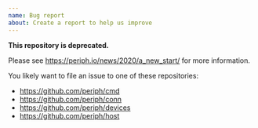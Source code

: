 ```yaml
---
name: Bug report
about: Create a report to help us improve
---
```


**This repository is deprecated.**

Please see https://periph.io/news/2020/a_new_start/ for more information.

You likely want to file an issue to one of these repositories:

- https://github.com/periph/cmd
- https://github.com/periph/conn
- https://github.com/periph/devices
- https://github.com/periph/host
